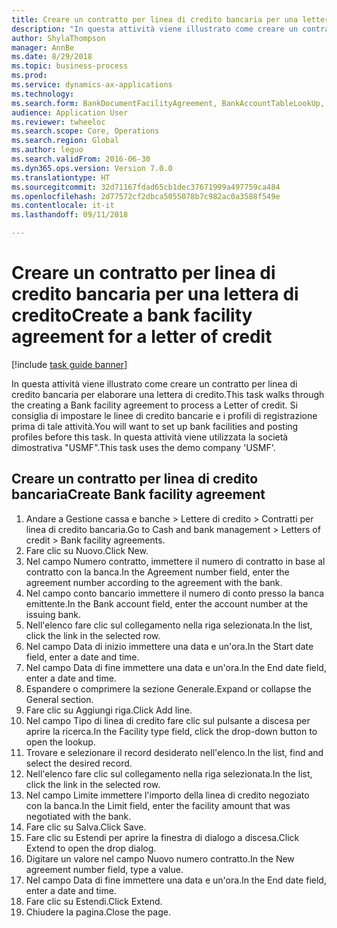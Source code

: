 ```yaml
--- 
title: Creare un contratto per linea di credito bancaria per una lettera di credito
description: "In questa attività viene illustrato come creare un contratto per linea di credito bancaria per elaborare una lettera di credito."
author: ShylaThompson
manager: AnnBe
ms.date: 8/29/2018
ms.topic: business-process
ms.prod: 
ms.service: dynamics-ax-applications
ms.technology: 
ms.search.form: BankDocumentFacilityAgreement, BankAccountTableLookUp, BankDocumentFacilityAgreementExtension, DefaultDashboard
audience: Application User
ms.reviewer: twheeloc
ms.search.scope: Core, Operations
ms.search.region: Global
ms.author: leguo
ms.search.validFrom: 2016-06-30
ms.dyn365.ops.version: Version 7.0.0
ms.translationtype: HT
ms.sourcegitcommit: 32d71167fdad65cb1dec37671999a497759ca484
ms.openlocfilehash: 2d77572cf2dbca5055078b7c982ac0a3588f549e
ms.contentlocale: it-it
ms.lasthandoff: 09/11/2018

---
```

# <a name="create-a-bank-facility-agreement-for-a-letter-of-credit"></a><span data-ttu-id="8e643-103">Creare un contratto per linea di credito bancaria per una lettera di credito</span><span class="sxs-lookup"><span data-stu-id="8e643-103">Create a bank facility agreement for a letter of credit</span></span>

[!include [task guide banner](../../includes/task-guide-banner.md)]

<span data-ttu-id="8e643-104">In questa attività viene illustrato come creare un contratto per linea di credito bancaria per elaborare una lettera di credito.</span><span class="sxs-lookup"><span data-stu-id="8e643-104">This task walks through the creating a Bank facility agreement to process a Letter of credit.</span></span> <span data-ttu-id="8e643-105">Si consiglia di impostare le linee di credito bancarie e i profili di registrazione prima di tale attività.</span><span class="sxs-lookup"><span data-stu-id="8e643-105">You will want to set up bank facilities and posting profiles before this task.</span></span>  <span data-ttu-id="8e643-106">In questa attività viene utilizzata la società dimostrativa "USMF".</span><span class="sxs-lookup"><span data-stu-id="8e643-106">This task uses the demo company 'USMF'.</span></span>  


## <a name="create-bank-facility-agreement"></a><span data-ttu-id="8e643-107">Creare un contratto per linea di credito bancaria</span><span class="sxs-lookup"><span data-stu-id="8e643-107">Create Bank facility agreement</span></span>
1. <span data-ttu-id="8e643-108">Andare a Gestione cassa e banche > Lettere di credito > Contratti per linea di credito bancaria.</span><span class="sxs-lookup"><span data-stu-id="8e643-108">Go to Cash and bank management > Letters of credit > Bank facility agreements.</span></span>
2. <span data-ttu-id="8e643-109">Fare clic su Nuovo.</span><span class="sxs-lookup"><span data-stu-id="8e643-109">Click New.</span></span>
3. <span data-ttu-id="8e643-110">Nel campo Numero contratto, immettere il numero di contratto in base al contratto con la banca.</span><span class="sxs-lookup"><span data-stu-id="8e643-110">In the Agreement number field, enter the agreement number according to the agreement with the bank.</span></span>
4. <span data-ttu-id="8e643-111">Nel campo conto bancario immettere il numero di conto presso la banca emittente.</span><span class="sxs-lookup"><span data-stu-id="8e643-111">In the Bank account field, enter the account number at the issuing bank.</span></span>
5. <span data-ttu-id="8e643-112">Nell'elenco fare clic sul collegamento nella riga selezionata.</span><span class="sxs-lookup"><span data-stu-id="8e643-112">In the list, click the link in the selected row.</span></span>
6. <span data-ttu-id="8e643-113">Nel campo Data di inizio immettere una data e un'ora.</span><span class="sxs-lookup"><span data-stu-id="8e643-113">In the Start date field, enter a date and time.</span></span>
7. <span data-ttu-id="8e643-114">Nel campo Data di fine immettere una data e un'ora.</span><span class="sxs-lookup"><span data-stu-id="8e643-114">In the End date field, enter a date and time.</span></span>
8. <span data-ttu-id="8e643-115">Espandere o comprimere la sezione Generale.</span><span class="sxs-lookup"><span data-stu-id="8e643-115">Expand or collapse the General section.</span></span>
9. <span data-ttu-id="8e643-116">Fare clic su Aggiungi riga.</span><span class="sxs-lookup"><span data-stu-id="8e643-116">Click Add line.</span></span>
10. <span data-ttu-id="8e643-117">Nel campo Tipo di linea di credito fare clic sul pulsante a discesa per aprire la ricerca.</span><span class="sxs-lookup"><span data-stu-id="8e643-117">In the Facility type field, click the drop-down button to open the lookup.</span></span>
11. <span data-ttu-id="8e643-118">Trovare e selezionare il record desiderato nell'elenco.</span><span class="sxs-lookup"><span data-stu-id="8e643-118">In the list, find and select the desired record.</span></span>
12. <span data-ttu-id="8e643-119">Nell'elenco fare clic sul collegamento nella riga selezionata.</span><span class="sxs-lookup"><span data-stu-id="8e643-119">In the list, click the link in the selected row.</span></span>
13. <span data-ttu-id="8e643-120">Nel campo Limite immettere l'importo della linea di credito negoziato con la banca.</span><span class="sxs-lookup"><span data-stu-id="8e643-120">In the Limit field, enter the facility amount that was negotiated with the bank.</span></span>
14. <span data-ttu-id="8e643-121">Fare clic su Salva.</span><span class="sxs-lookup"><span data-stu-id="8e643-121">Click Save.</span></span>
15. <span data-ttu-id="8e643-122">Fare clic su Estendi per aprire la finestra di dialogo a discesa.</span><span class="sxs-lookup"><span data-stu-id="8e643-122">Click Extend to open the drop dialog.</span></span>
16. <span data-ttu-id="8e643-123">Digitare un valore nel campo Nuovo numero contratto.</span><span class="sxs-lookup"><span data-stu-id="8e643-123">In the New agreement number field, type a value.</span></span>
17. <span data-ttu-id="8e643-124">Nel campo Data di fine immettere una data e un'ora.</span><span class="sxs-lookup"><span data-stu-id="8e643-124">In the End date field, enter a date and time.</span></span>
18. <span data-ttu-id="8e643-125">Fare clic su Estendi.</span><span class="sxs-lookup"><span data-stu-id="8e643-125">Click Extend.</span></span>
19. <span data-ttu-id="8e643-126">Chiudere la pagina.</span><span class="sxs-lookup"><span data-stu-id="8e643-126">Close the page.</span></span>



